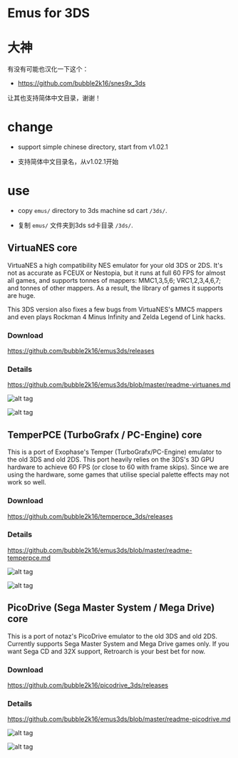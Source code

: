 # Emus for 3DS 

# 大神
有没有可能也汉化一下这个：
- https://github.com/bubble2k16/snes9x_3ds

让其也支持简体中文目录，谢谢！

# change
- support simple chinese directory, start from v1.02.1

- 支持简体中文目录名，从v1.02.1开始

# use
- copy `emus/` directory to 3ds machine sd cart `/3ds/`.

- 复制 `emus/` 文件夹到3ds sd卡目录 `/3ds/`.

## VirtuaNES core

VirtuaNES a high compatibility NES emulator for your old 3DS or 2DS. It's not as accurate as FCEUX or Nestopia, but it runs at full 60 FPS for almost all games, and supports tonnes of mappers: MMC1,3,5,6; VRC1,2,3,4,6,7; and tonnes of other mappers. As a result, the library of games it supports are huge. 

This 3DS version also fixes a few bugs from VirtuaNES's MMC5 mappers and even plays Rockman 4 Minus Infinity and Zelda Legend of Link hacks.

### Download

https://github.com/bubble2k16/emus3ds/releases

### Details

https://github.com/bubble2k16/emus3ds/blob/master/readme-virtuanes.md

![alt tag](https://github.com/bubble2k16/emus3ds/blob/master/screenshots/VirtuaNES%20-%20Gradius%20II.bmp)

![alt tag](https://github.com/bubble2k16/emus3ds/blob/master/screenshots/VirtuaNES%20-%20Kirby's%20Adventure.bmp)

## TemperPCE (TurboGrafx / PC-Engine) core

This is a port of Exophase's Temper (TurboGrafx/PC-Engine) emulator to the old 3DS and old 2DS. This port heavily relies on the 3DS's 3D GPU hardware to achieve 60 FPS (or close to 60 with frame skips). Since we are using the hardware, some games that utilise special palette effects may not work so well.

### Download

https://github.com/bubble2k16/temperpce_3ds/releases

### Details

https://github.com/bubble2k16/emus3ds/blob/master/readme-temperpce.md

![alt tag](https://github.com/bubble2k16/emus3ds/blob/master/screenshots/TemperPCE01.bmp)

![alt tag](https://github.com/bubble2k16/emus3ds/blob/master/screenshots/TemperPCE04.bmp)

## PicoDrive (Sega Master System / Mega Drive) core

This is a port of notaz's PicoDrive emulator to the old 3DS and old 2DS. Currently supports Sega Master System and Mega Drive games only. If you want Sega CD and 32X support, Retroarch is your best bet for now.

### Download

https://github.com/bubble2k16/picodrive_3ds/releases

### Details

https://github.com/bubble2k16/emus3ds/blob/master/readme-picodrive.md

![alt tag](https://github.com/bubble2k16/emus3ds/blob/master/screenshots/PicoDrive01.bmp)

![alt tag](https://github.com/bubble2k16/emus3ds/blob/master/screenshots/PicoDrive02.bmp)
